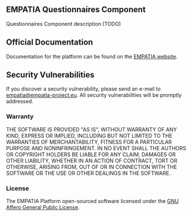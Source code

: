 ## EMPATIA Questionnaires Component 

Questionnaires Component description (TODO)

## Official Documentation

Documentation for the platform can be found on the [EMPATIA website](http://empatia-project.eu).

## Security Vulnerabilities

If you discover a security vulnerability, please send an e-mail to empatia@empatia-project.eu. All security vulnerabilities will be promptly addressed.

### Warranty

THE SOFTWARE IS PROVIDED "AS IS", WITHOUT WARRANTY OF ANY KIND, EXPRESS OR
IMPLIED, INCLUDING BUT NOT LIMITED TO THE WARRANTIES OF MERCHANTABILITY,
FITNESS FOR A PARTICULAR PURPOSE AND NONINFRINGEMENT. IN NO EVENT SHALL THE
AUTHORS OR COPYRIGHT HOLDERS BE LIABLE FOR ANY CLAIM, DAMAGES OR OTHER
LIABILITY, WHETHER IN AN ACTION OF CONTRACT, TORT OR OTHERWISE, ARISING FROM,
OUT OF OR IN CONNECTION WITH THE SOFTWARE OR THE USE OR OTHER DEALINGS IN
THE SOFTWARE. 

### License

The EMPATIA Platform open-sourced software licensed under the [GNU Affero General Public License](https://www.gnu.org/licenses/agpl.html).